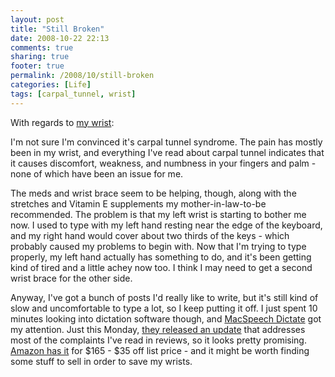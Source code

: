 ```yaml
---
layout: post
title: "Still Broken"
date: 2008-10-22 22:13
comments: true
sharing: true
footer: true
permalink: /2008/10/still-broken
categories: [Life]
tags: [carpal_tunnel, wrist]
---
```

With regards to [my wrist](/2008/10/my-busted-arm):

I'm not sure I'm convinced it's carpal tunnel syndrome.  The pain has mostly been in my wrist, and everything I've read about carpal tunnel indicates that it causes discomfort, weakness, and numbness in your fingers and palm - none of which have been an issue for me.

The meds and wrist brace seem to be helping, though, along with the stretches and Vitamin E supplements my mother-in-law-to-be recommended.  The problem is that my left wrist is starting to bother me now.  I used to type with my left hand resting near the edge of the keyboard, and my right hand would cover about two thirds of the keys - which probably caused my problems to begin with.  Now that I'm trying to type properly, my left hand actually has something to do, and it's been getting kind of tired and a little achey now too.  I think I may need to get a second wrist brace for the other side.

Anyway, I've got a bunch of posts I'd really like to write, but it's still kind of slow and uncomfortable to type a lot, so I keep putting it off.  I just spent 10 minutes looking into dictation software though, and [MacSpeech Dictate](http://www.macspeech.com/product_info.php?products_id=592) got my attention.  Just this Monday, [they released an update](http://www.macnn.com/articles/08/10/20/macspeeck.dictate.update/) that addresses most of the complaints I've read in reviews, so it looks pretty promising.  [Amazon has it](http://www.amazon.com/gp/product/B001FWY41I?ie=UTF8&tag=brocklicom-20&linkCode=as2&camp=1789&creative=390957&creativeASIN=B001FWY41I) for $165 - $35 off list price - and it might be worth finding some stuff to sell in order to save my wrists.
